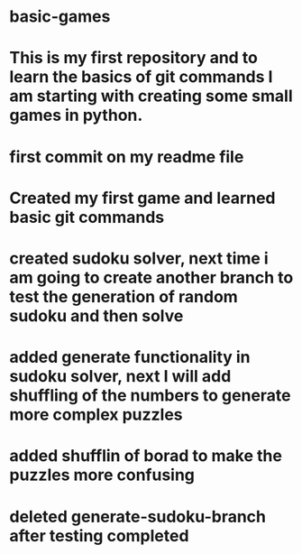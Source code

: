 # basic-games
# This is my first repository and to learn the basics of git commands I am starting with creating some small games in python.
# first commit on my readme file
# Created my first game and learned basic git commands
# created sudoku solver, next time i am going to create another branch to test the generation of random sudoku and then solve
# added generate functionality in sudoku solver, next I will add shuffling of the numbers to generate more complex puzzles
# added shufflin of borad to make the puzzles more confusing
# deleted generate-sudoku-branch after testing completed


